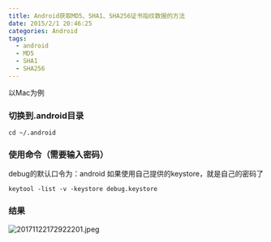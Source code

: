 ```yaml
---
title: Android获取MD5、SHA1、SHA256证书指纹数据的方法
date: 2015/2/1 20:46:25
categories: Android
tags:
  - android
  - MD5
  - SHA1
  - SHA256
---
```

以Mac为例
### 切换到.android目录

```
cd ~/.android
```
### 使用命令（需要输入密码）
debug的默认口令为：android
如果使用自己提供的keystore，就是自己的密码了
```
keytool -list -v -keystore debug.keystore
```

<!--more-->
### 结果
![20171122172922201.jpeg](http://upload-images.jianshu.io/upload_images/3161942-28e9f730b9cae1d4.jpeg?imageMogr2/auto-orient/strip%7CimageView2/2/w/1240)
